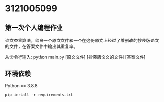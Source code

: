 # 3121005099
## 第一次个人编程作业
论文查重算法，给出一个原文文件和一个在这份原文上经过了增删改的抄袭版论文的文件，在答案文件中输出其重复率。

从命令行输入:
    python main.py [原文文件] [抄袭版论文的文件] [答案文件]

## 环境依赖
Python == 3.8.8

```shell
pip install -r requirements.txt
```